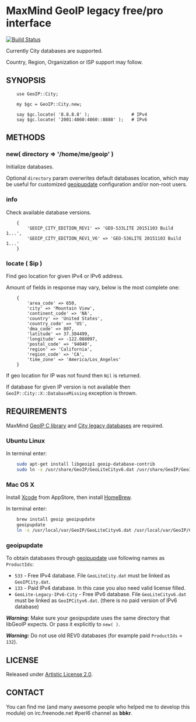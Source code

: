 # MaxMind GeoIP legacy free/pro interface

[![Build Status](https://travis-ci.org/bbkr/GeoIPerl6.svg?branch=master)](https://travis-ci.org/bbkr/GeoIPerl6)

Currently City databases are supported.

Country, Region, Organization or ISP support may follow.

## SYNOPSIS

```perl6
    use GeoIP::City;
    
    my $gc = GeoIP::City.new;
    
    say $gc.locate( '8.8.8.8' );                # IPv4
    say $gc.locate( '2001:4860:4860::8888' );   # IPv6
```

## METHODS

### new( directory => '/home/me/geoip' )

Initialize databases.

Optional ```directory``` param overwrites default databases location,
which may be useful for customized [geoipupdate](http://dev.maxmind.com/geoip/geoipupdate/) configuration and/or non-root users.

### info

Check available database versions.

```perl6
    {
        'GEOIP_CITY_EDITION_REV1' => 'GEO-533LITE 20151103 Build 1...',
        'GEOIP_CITY_EDITION_REV1_V6' => 'GEO-536LITE 20151103 Build 1...'
    }
```

### locate ( $ip )

Find geo location for given IPv4 or IPv6 address.

Amount of fields in response may vary, below is the most complete one:

```perl6
    {
        'area_code' => 650,
        'city' => 'Mountain View',
        'continent_code' => 'NA',
        'country' => 'United States',
        'country_code' => 'US',
        'dma_code' => 807,
        'latitude' => 37.384499,
        'longitude' => -122.088097,
        'postal_code' => '94040',
        'region' => 'California',
        'region_code' => 'CA',
        'time_zone' => 'America/Los_Angeles'
    }
```
 
If geo location for IP was not found then ```Nil``` is returned.

If database for given IP version is not available then ```GeoIP::City::X::DatabaseMissing``` exception is thrown.

## REQUIREMENTS

MaxMind [GeoIP C library](https://github.com/maxmind/geoip-api-c)
and [City legacy databases](http://dev.maxmind.com/geoip/legacy/geolite/) are required.

### Ubuntu Linux

In terminal enter:

```bash
    sudo apt-get install libgeoip1 geoip-database-contrib
    sudo ln -s /usr/share/GeoIP/GeoLiteCityv6.dat /usr/share/GeoIP/GeoIPCityv6.dat
```

### Mac OS X

Install [Xcode](https://developer.apple.com/xcode/) from AppStore, then install [HomeBrew](http://brew.sh).

In terminal enter:

```bash
    brew install geoip geoipupdate
    geoipupdate
    ln -s /usr/local/var/GeoIP/GeoLiteCityv6.dat /usr/local/var/GeoIP/GeoIPCityv6.dat
```

### geoipupdate

To obtain databases through [geoipupdate](http://dev.maxmind.com/geoip/geoipupdate/) use following names as ```ProductIds```:

* ```533``` - Free IPv4 database. File ```GeoLiteCity.dat``` must be linked as ```GeoIPCity.dat```.
* ```133``` - Paid IPv4 database. In this case you also need valid license filled.
* ```GeoLite-Legacy-IPv6-City``` - Free IPv6 database. File ```GeoLiteCityv6.dat``` must be linked as ```GeoIPCityv6.dat```.
(there is no paid version of IPv6 database)

***Warning:*** Make sure your geoipupdate uses the same directory that libGeoIP expects. Or pass it explicitly to ```new( )```.

***Warning:*** Do not use old REV0 databases (for example paid ```ProductIds``` = ```132```).


## LICENSE

Released under [Artistic License 2.0](http://www.perlfoundation.org/artistic_license_2_0).

## CONTACT

You can find me (and many awesome people who helped me to develop this module)
on irc.freenode.net #perl6 channel as **bbkr**.
